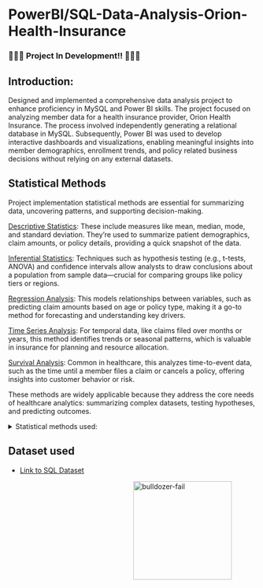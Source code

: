 # PowerBI/SQL-Data-Analysis-Orion-Health-Insurance




###  🚧🚧🚧  Project In Development!! 🚧🚧🚧      

## Introduction:  

Designed and implemented a comprehensive data analysis project to enhance proficiency in MySQL and Power BI skills. The project focused on analyzing member data for a health insurance provider, Orion Health Insurance. The process involved independently generating a relational database in MySQL. Subsequently, Power BI was used to develop interactive dashboards and visualizations, enabling meaningful insights into member demographics, enrollment trends, and policy related business decisions without relying on any external datasets.

## Statistical Methods
Project implementation statistical methods are essential for summarizing data, uncovering patterns, and supporting decision-making. 

<ins> Descriptive Statistics</ins>:  These include measures like mean, median, mode, and standard deviation. They’re used to summarize patient demographics, claim amounts, or policy details, providing a quick snapshot of the data.

<ins>Inferential Statistics</ins>: Techniques such as hypothesis testing (e.g., t-tests, ANOVA) and confidence intervals allow analysts to draw conclusions about a population from sample data—crucial for comparing groups like policy tiers or regions.

<ins>Regression Analysis</ins>: This models relationships between variables, such as predicting claim amounts based on age or policy type, making it a go-to method for forecasting and understanding key drivers.

<ins>Time Series Analysis</ins>: For temporal data, like claims filed over months or years, this method identifies trends or seasonal patterns, which is valuable in insurance for planning and resource allocation.

<ins>Survival Analysis</ins>: Common in healthcare, this analyzes time-to-event data, such as the time until a member files a claim or cancels a policy, offering insights into customer behavior or risk.

These methods are widely applicable because they address the core needs of healthcare analytics: summarizing complex datasets, testing hypotheses, and predicting outcomes.

<details>
<summary>Statistical methods used: </summary>
This is a dropdown with text!
</details>

## Dataset used 

- <a href= "https://github.com/MR-S92/PowerBI-SQL-Data-Analysis-Orion-Health-Insurance/blob/main/Orion_Health_Insurance.sql">Link to SQL Dataset</a>





<img src="https://github.com/user-attachments/assets/4bb33f40-09f8-4541-97f5-2b6b5fdf6dcb" alt="bulldozer-fail" style="min-width:250px; max-width:250px; width:200px;" align="right"> 
